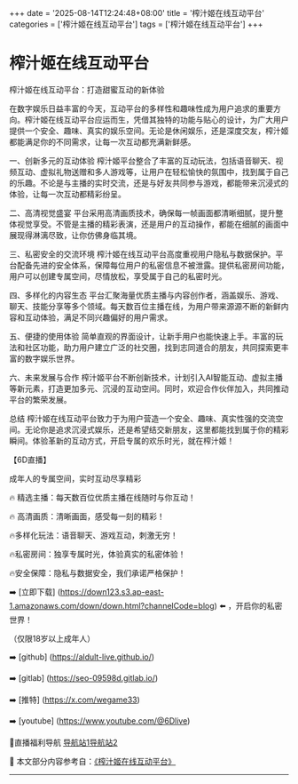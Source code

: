 +++
date = '2025-08-14T12:24:48+08:00'
title = '榨汁姬在线互动平台'
categories = ['榨汁姬在线互动平台']
tags = ['榨汁姬在线互动平台']
+++

# 榨汁姬在线互动平台

榨汁姬在线互动平台：打造甜蜜互动的新体验

在数字娱乐日益丰富的今天，互动平台的多样性和趣味性成为用户追求的重要方向。榨汁姬在线互动平台应运而生，凭借其独特的功能与贴心的设计，为广大用户提供一个安全、趣味、真实的娱乐空间。无论是休闲娱乐，还是深度交友，榨汁姬都能满足你的不同需求，让每一次互动都充满新鲜感。

一、创新多元的互动体验
榨汁姬平台整合了丰富的互动玩法，包括语音聊天、视频互动、虚拟礼物送赠和多人游戏等，让用户在轻松愉快的氛围中，找到属于自己的乐趣。不论是与主播的实时交流，还是与好友共同参与游戏，都能带来沉浸式的体验，让每一次互动都精彩纷呈。

二、高清视觉盛宴
平台采用高清画质技术，确保每一帧画面都清晰细腻，提升整体视觉享受。不管是主播的精彩表演，还是用户的互动操作，都能在细腻的画面中展现得淋漓尽致，让你仿佛身临其境。

三、私密安全的交流环境
榨汁姬在线互动平台高度重视用户隐私与数据保护。平台配备先进的安全体系，保障每位用户的私密信息不被泄露。提供私密房间功能，用户可以创建专属空间，尽情放松，享受属于自己的私密时光。

四、多样化的内容生态
平台汇聚海量优质主播与内容创作者，涵盖娱乐、游戏、聊天、技能分享等多个领域。每天数百位主播在线，为用户带来源源不断的新鲜内容和互动体验，满足不同兴趣偏好的用户需求。

五、便捷的使用体验
简单直观的界面设计，让新手用户也能快速上手。丰富的玩法和社区功能，助力用户建立广泛的社交圈，找到志同道合的朋友，共同探索更丰富的数字娱乐世界。

六、未来发展与合作
榨汁姬平台不断创新技术，计划引入AI智能互动、虚拟主播等新元素，打造更加多元、沉浸的互动空间。同时，欢迎合作伙伴加入，共同推动平台的繁荣发展。

总结
榨汁姬在线互动平台致力于为用户营造一个安全、趣味、真实性强的交流空间。无论你是追求沉浸式娱乐，还是希望结交新朋友，这里都能找到属于你的精彩瞬间。体验革新的互动方式，开启专属的欢乐时光，就在榨汁姬！

【6D直播】

 成年人的专属空间，实时互动尽享精彩

🔥 精选主播：每天数百位优质主播在线随时与你互动！

🔥 高清画质：清晰画面，感受每一刻的精彩！

🔥多样化玩法：语音聊天、游戏互动，刺激无穷！

🔥私密房间：独享专属时光，体验真实的私密体验！

🔥安全保障：隐私与数据安全，我们承诺严格保护！

➡️ [立即下载] (https://down123.s3.ap-east-1.amazonaws.com/down/down.html?channelCode=blog) ⬅️ ，开启你的私密世界！

 （仅限18岁以上成年人）

➡️ [github] (https://aldult-live.github.io/)

➡️ [gitlab] (https://seo-09598d.gitlab.io/)

➡️ [推特] (https://x.com/wegame33)

➡️ [youtube] (https://www.youtube.com/@6Dlive)

🔞直播福利导航   [导航站1](https://webstack-86085a.gitlab.io/)[导航站2](https://onlygit123-2.github.io/)


📘 本文部分内容参考自：[《榨汁姬在线互动平台》](https://webstack-hugo-7.pages.dev/)

---
